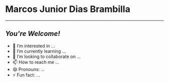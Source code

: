 # Marcos Junior Dias Brambilla
---
## _You're Welcome!_

- 👀 I’m interested in ...
- 🌱 I’m currently learning ...
- 💞️ I’m looking to collaborate on ...
- 📫 How to reach me ...
- 😄 Pronouns: ...
- ⚡ Fun fact: ...

<!---
MarcosBrambilla/MarcosBrambilla is a ✨ special ✨ repository because its `README.md` (this file) appears on your GitHub profile.
You can click the Preview link to take a look at your changes.
--->
